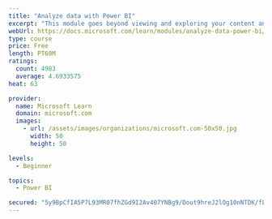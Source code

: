 ```yaml
---
title: "Analyze data with Power BI"
excerpt: "This module goes beyond viewing and exploring your content and explains how to interact with it by working with reports and dashboards to uncover and share new business insights."
webUrl: https://docs.microsoft.com/learn/modules/analyze-data-power-bi/
type: course
price: Free
length: PT60M
ratings:
  count: 4983
  average: 4.6933575
heat: 63

provider:
  name: Microsoft Learn
  domain: microsoft.com
  images:
    - url: /assets/images/organizations/microsoft.com-50x50.jpg
      width: 50
      height: 50

levels:
  - Beginner

topics:
  - Power BI

secured: "5y9BpCfIA5P7L93MR07fhZGd9I2Av407YNBg9/Dout9hreJ2lOg10nNTDK/fLycIK+2ALNkhBjytnqwIuHADzKRp8X8qadibArDP5fzlOUIHe7AazQO9Qe+e+z+sPF8JTYCcYlcw86qU30vZwqz9XMwEQugZFIrfl3RVbwZiKqeY4CFe7xBYk+ZErbL/0eOuhDXuvnPkrvCDxjm62mAsXGDrTl9O4uYtXZplnGK/FMtLtULRGFS/D9joAIQ+JonagETkrQT0kO8/qMtQ97uwKuiRDGaTGMQVdMkv7/IiperzvXaiHTdvWk84aNH7Rjwj3vWYx4UyJ6Na+3Rq8kZtG67PkmUCoFu+8aTlmxHVymMm7dWGpFmXfJnfobj1sKUSvJnM+alDjNWWSgGIpAY9u6jJbrTmgcSkCFsCqSL9XvM=;a/EPLmlad/Fivhs411paEA=="
---
```


